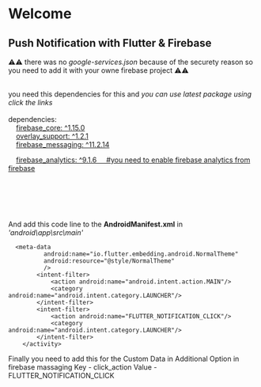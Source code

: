 <h1>Welcome</h1>
<h2>Push Notification with Flutter & Firebase</h2>

<p style=""> ⚠️⚠️ there was no <i> google-services.json </i> because of the securety reason so you need to add it with your owne firebase project ⚠️⚠️ </p> 

<br>
you need this dependencies for this and <i> you can use latest package using click the links</i>
<br><br>
dependencies: <br>
&nbsp;&nbsp;&nbsp;
  <a href='https://pub.dev/packages/firebase_core'>
    firebase_core: ^1.15.0 
  </a><br>
&nbsp;&nbsp;&nbsp;
  <a href='https://pub.dev/packages/overlay_support'>
    overlay_support: ^1.2.1
  </a><br>
&nbsp;&nbsp;&nbsp;
  <a href='https://pub.dev/packages/firebase_messaging'>
    firebase_messaging: ^11.2.14
  </a><br>

&nbsp;&nbsp;&nbsp;
  <a href='https://pub.dev/packages/firebase_analytics'>
    firebase_analytics: ^9.1.6  &nbsp;&nbsp;&nbsp;  #you need to enable firebase analytics from firebase
  </a><br>
<br>

<br><br><br>

And add this code line to the <b>AndroidManifest.xml</b> in <i>'android\app\src\main'</i>



      <meta-data
              android:name="io.flutter.embedding.android.NormalTheme"
              android:resource="@style/NormalTheme"
              />
            <intent-filter>
                <action android:name="android.intent.action.MAIN"/>
                <category android:name="android.intent.category.LAUNCHER"/>
            </intent-filter>
            <intent-filter>
                <action android:name="FLUTTER_NOTIFICATION_CLICK"/>
                <category android:name="android.intent.category.LAUNCHER"/>
            </intent-filter>
        </activity>


Finally you need to add this for the Custom Data in Additional Option in firebase massaging 
Key - click_action
Value - FLUTTER_NOTIFICATION_CLICK
